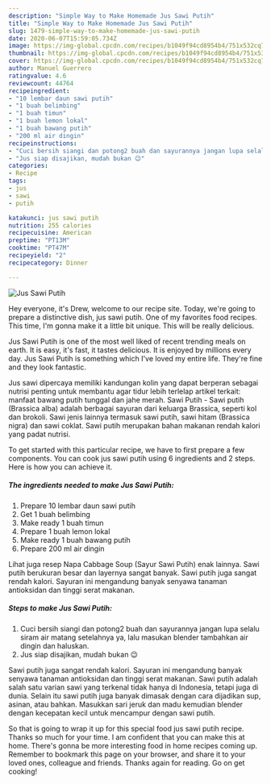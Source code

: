 ```yaml
---
description: "Simple Way to Make Homemade Jus Sawi Putih"
title: "Simple Way to Make Homemade Jus Sawi Putih"
slug: 1479-simple-way-to-make-homemade-jus-sawi-putih
date: 2020-06-07T15:59:05.734Z
image: https://img-global.cpcdn.com/recipes/b1049f94cd8954b4/751x532cq70/jus-sawi-putih-foto-resep-utama.jpg
thumbnail: https://img-global.cpcdn.com/recipes/b1049f94cd8954b4/751x532cq70/jus-sawi-putih-foto-resep-utama.jpg
cover: https://img-global.cpcdn.com/recipes/b1049f94cd8954b4/751x532cq70/jus-sawi-putih-foto-resep-utama.jpg
author: Manuel Guerrero
ratingvalue: 4.6
reviewcount: 44764
recipeingredient:
- "10 lembar daun sawi putih"
- "1 buah belimbing"
- "1 buah timun"
- "1 buah lemon lokal"
- "1 buah bawang putih"
- "200 ml air dingin"
recipeinstructions:
- "Cuci bersih siangi dan potong2 buah dan sayurannya jangan lupa selalu siram air matang setelahnya ya, lalu masukan blender tambahkan air dingin dan haluskan."
- "Jus siap disajikan, mudah bukan 😉"
categories:
- Recipe
tags:
- jus
- sawi
- putih

katakunci: jus sawi putih 
nutrition: 255 calories
recipecuisine: American
preptime: "PT13M"
cooktime: "PT47M"
recipeyield: "2"
recipecategory: Dinner

---
```



![Jus Sawi Putih](https://img-global.cpcdn.com/recipes/b1049f94cd8954b4/751x532cq70/jus-sawi-putih-foto-resep-utama.jpg)

Hey everyone, it's Drew, welcome to our recipe site. Today, we're going to prepare a distinctive dish, jus sawi putih. One of my favorites food recipes. This time, I'm gonna make it a little bit unique. This will be really delicious.

Jus Sawi Putih is one of the most well liked of recent trending meals on earth. It is easy, it's fast, it tastes delicious. It is enjoyed by millions every day. Jus Sawi Putih is something which I've loved my entire life. They're fine and they look fantastic.

Jus sawi dipercaya memiliki kandungan kolin yang dapat berperan sebagai nutrisi penting untuk membantu agar tidur lebih terlelap artikel terkait: manfaat bawang putih tunggal dan jahe merah. Sawi Putih - Sawi putih (Brassica alba) adalah berbagai sayuran dari keluarga Brassica, seperti kol dan brokoli. Sawi jenis lainnya termasuk sawi putih, sawi hitam (Brassica nigra) dan sawi coklat. Sawi putih merupakan bahan makanan rendah kalori yang padat nutrisi.


To get started with this particular recipe, we have to first prepare a few components. You can cook jus sawi putih using 6 ingredients and 2 steps. Here is how you can achieve it.

<!--inarticleads1-->

##### The ingredients needed to make Jus Sawi Putih:

1. Prepare 10 lembar daun sawi putih
1. Get 1 buah belimbing
1. Make ready 1 buah timun
1. Prepare 1 buah lemon lokal
1. Make ready 1 buah bawang putih
1. Prepare 200 ml air dingin


Lihat juga resep Napa Cabbage Soup (Sayur Sawi Putih) enak lainnya. Sawi putih berukuran besar dan layernya sangat banyak. Sawi putih juga sangat rendah kalori. Sayuran ini mengandung banyak senyawa tanaman antioksidan dan tinggi serat makanan. 

<!--inarticleads2-->

##### Steps to make Jus Sawi Putih:

1. Cuci bersih siangi dan potong2 buah dan sayurannya jangan lupa selalu siram air matang setelahnya ya, lalu masukan blender tambahkan air dingin dan haluskan.
1. Jus siap disajikan, mudah bukan 😉


Sawi putih juga sangat rendah kalori. Sayuran ini mengandung banyak senyawa tanaman antioksidan dan tinggi serat makanan. Sawi putih adalah salah satu varian sawi yang terkenal tidak hanya di Indonesia, tetapi juga di dunia. Selain itu sawi putih juga banyak dimasak dengan cara dijadikan sup, asinan, atau bahkan. Masukkan sari jeruk dan madu kemudian blender dengan kecepatan kecil untuk mencampur dengan sawi putih. 

So that is going to wrap it up for this special food jus sawi putih recipe. Thanks so much for your time. I am confident that you can make this at home. There's gonna be more interesting food in home recipes coming up. Remember to bookmark this page on your browser, and share it to your loved ones, colleague and friends. Thanks again for reading. Go on get cooking!
